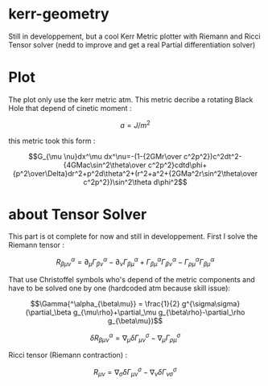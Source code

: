 # kerr-geometry
Still in developpement, but a cool Kerr Metric plotter with Riemann and Ricci Tensor solver (nedd to improve and get a real Partial differentiation solver)

# Plot

The plot only use the kerr metric atm. This metric decribe a rotating Black Hole that depend of cinetic moment :

```math
a = J/ m^2
```
this metric took this form :

```math
G_{\mu \nu}dx^\mu dx^\nu=-(1-{2GMr\over c^2p^2})c^2dt^2-{4GMac\sin^2\theta\over c^2p^2}cdtd\phi+{p^2\over\Delta}dr^2+p^2d\theta^2+(r^2+a^2+{2GMa^2r\sin^2\theta\over c^2p^2})\sin^2\theta d\phi^2
```

# about Tensor Solver

This part is ot complete for now and still in developpement. First I solve the Riemann tensor :

```math
  R{^\alpha_{\beta\mu\nu}} = \partial_\mu\Gamma{^\alpha_{\beta\nu}}-\partial_\nu\Gamma{^\alpha_{\beta\mu}}+\Gamma{^\alpha_{\beta\mu}}\Gamma{^\alpha_{\beta\nu}}-\Gamma{^\alpha_{\rho\mu}}\Gamma{^\alpha_{\beta\mu}}
```
That use Christoffel symbols who's depend of the metric components and have to be solved one by one (hardcoded atm because skill issue):

```math
\Gamma{^\alpha_{\beta\mu}} = \frac{1}{2} g^{\sigma\sigma}(\partial_\beta g_{\mu\rho}+\partial_\mu g_{\beta\rho}-\partial_\rho g_{\beta\mu})
```
```math
 \delta R{^\alpha_{\beta\mu\nu}} = \nabla_\mu\delta\Gamma{^\sigma_{\mu\nu}}-\nabla_\mu\Gamma{^\sigma_{\rho\mu}}
```

Ricci tensor (Riemann contraction) :

```math
 R_{\mu\nu} = \nabla_\sigma \delta\Gamma{^\sigma_{\mu\nu}} - \nabla_\nu \delta\Gamma{^\sigma_{\nu\sigma}}
```
